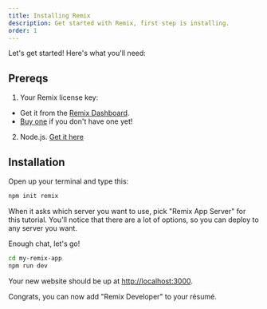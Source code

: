 ```yaml
---
title: Installing Remix
description: Get started with Remix, first step is installing.
order: 1
---
```


Let's get started! Here's what you'll need:

## Prereqs

1. Your Remix license key:

- Get it from the [Remix Dashboard](https://remix.run/dashboard).
- [Buy one](https://remix.run/buy) if you don't have one yet!

2. Node.js. [Get it here](https://nodejs.org)

## Installation

Open up your terminal and type this:

```sh
npm init remix
```

When it asks which server you want to use, pick "Remix App Server" for this tutorial. You'll notice that there are a lot of options, so you can deploy to any server you want.

Enough chat, let's go!

```sh
cd my-remix-app
npm run dev
```

Your new website should be up at [http://localhost:3000](http://localhost:3000).

Congrats, you can now add "Remix Developer" to your résumé.
